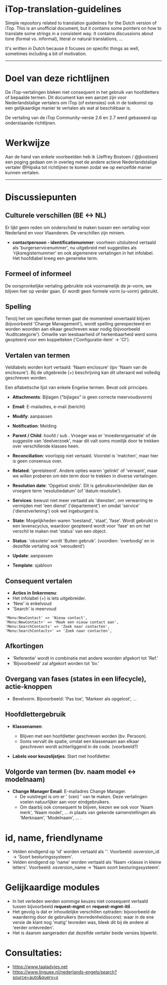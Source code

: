 # iTop-translation-guidelines
Simple repository related to translation guidelines for the Dutch version of iTop.
This is an unofficial document, but it contains some pointers on how to translate some strings in a consistent way. 
It contains discussions about tone (formal vs. informal), literal or natural translations, ...

It's written in Dutch because it focuses on specific things as well, sometimes including a bit of motivation.

---


# Doel van deze richtlijnen
De iTop-vertalingen bleken niet consequent in het gebruik van hoofdletters of bepaalde termen. Dit document kan een aanzet zijn voor Nederlandstalige vertalers om iTop (of extensies) ook in de toekomst op een gelijkaardige manier te vertalen als wat al beschikbaar is.

De vertaling van de iTop Community-versie 2.6 en 2.7 werd gebaseerd op onderstaande richtlijnen.

# Werkwijze
Aan de hand van enkele voorbeelden heb ik (Jeffrey Bostoen / @jbostoen) een poging gedaan om in overleg met de andere actieve Nederlandstalige vertaler @Hipska tot richtlijnen te komen zodat we op eenzelfde manier kunnen vertalen.

---


# Discussiepunten


## Culturele verschillen (BE <-> NL)
Er lijkt geen reden om onderscheid te maken tussen een vertaling voor Nederland en voor Vlaanderen. De verschillen zijn miniem.

* **contactpersoon - identificatienummer**: voorheen uitsluitend vertaald als 'burgerservicenummer', nu uitgebreid met suggesties als 'rijksregisternummer' en ook algemenere vertalingen in het infolabel. Het hoofdlabel kreeg een generieke term.


## Formeel of informeel
De oorspronkelijke vertaling gebruikte ook voornamelijk de je-vorm, we blijven hier op verder gaan. Er wordt geen formele vorm (u-vorm) gebruikt.


## Spelling
Tenzij het om specifieke termen gaat die momenteel onvertaald blijven (bijvoorbeeld 'Change Management'), wordt spelling gerespecteerd en worden woorden aan elkaar geschreven waar nodig (bijvoorbeeld 'Auditcategorie'). Omwille van leesbaarheid of herkenbaarheid werd soms geopteerd voor een koppelteken ('Configuratie-item' -> 'CI').
 


## Vertalen van termen

Veldlabels worden kort vertaald: 'Naam enclosure' (ipv 'Naam van de enclosure'). Bij de uitgebreide (+) beschrijving kan dit uiteraard wel volledig geschreven worden.


Een alfabetische lijst van enkele Engelse termen. Bevat ook principes.

* **Attachments**: Bijlagen ("bijlages" is geen correcte meervoudsvorm)

* **Email**: E-mailadres, e-mail (bericht)

* **Modify**: aanpassen

* **Notification**: Melding

* **Parent / Child**: hoofd / sub . Vroeger was er 'moederorganisatie' of de suggestie van 'deelverzoek', maar dit valt soms moeilijk door te trekken over verschillende klasses heen.

* **Reconciliation**: voorlopig niet vertaald. Voorstel is 'matchen', maar hier is geen consensus over.

* **Related**: 'gerelateerd'. Andere opties waren 'gelinkt' of 'verwant', maar we willen proberen om één term door te trekken in diverse vertalingen.

* **Resolution date**: 'Opgelost sinds'. Dit is gebruiksvriendelijker dan de vroegere term 'resolutiedatum' (of 'datum resolutie').

* **Services**: bewust niet meer vertaald als 'diensten', om verwarring te vermijden met 'een dienst' ('departement') en omdat 'service' ('dienstverlening') ook wel ingeburgerd is.

* **State**: Mogelijkheden waren 'toestand', 'staat', 'fase'. Wordt gebruikt in een levenscyclus, waardoor geopteerd wordt voor 'fase' en om het verschil te maken met 'status' van een object.

* **Status**: 'obsolete' wordt 'Buiten gebruik'. (voordien: 'overbodig' en in dezelfde vertaling ook 'verouderd')

* **Update**: aanpassen

* **Template**: sjabloon



## Consequent vertalen

* **Acties in linkermenu**: 
* Het infolabel (+) is iets uitgebreider.
* 'New' is enkelvoud
* 'Search' is meervoud

```
'Menu:NewContact' => 'Nieuw contact',
'Menu:NewContact+' => 'Maak een nieuw contact aan',
'Menu:SearchContacts' => 'Zoek naar contacten',
'Menu:SearchContacts+' => 'Zoek naar contacten',
```

## Afkortingen
* 'Referentie' wordt in combinatie met andere woorden afgekort tot 'Ref.'
* 'Bijvoorbeeld' zal afgekort worden tot 'bv.'

## Overgang van fases (states in een lifecycle), actie-knoppen
* Bevelvorm. Bijvoorbeeld: 'Pas toe', 'Markeer als opgelost', ...

## Hoofdlettergebruik

* **Klassenamen**: 
  * Blijven met een hoofdletter geschreven worden (bv. Persoon). 
  * Soms vervalt de spatie, omdat een klassenaam aan elkaar geschreven wordt achterliggend in de code. (voorbeeld?)

* **Labels voor keuzelijstjes**: Start met hoofdletter.

## Volgorde van termen (bv. naam model <-> modelnaam)
* **Change Manager Email**: E-mailadres Change Manager. 
  * De vuistregel is om er '<eigenschap> (van) <persoon of item>' van te maken. Deze vertalingen voelen natuurlijker aan voor eindgebruikers. 
  * Om daarbij ook consequent te blijven, kiezen we ook voor 'Naam merk', 'Naam model', ... in plaats van gekende samenstellingen als 'Merknaam', 'Modelnaam', ... . 
  
# id, name, friendlyname
  * Velden eindigend op 'id' worden vertaald als '<Klasse>'. Voorbeeld: osversion_id -> 'Soort besturingssysteem'.
  * Velden eindigend op 'name' worden vertaald als 'Naam <klasse in kleine letters'. Voorbeeld: osversion_name -> 'Naam soort besturingssysteem'.
  

# Gelijkaardige modules
  * In het verleden werden sommige keuzes niet consequent vertaald tussen bijvoorbeeld **request-mgmt** en **request-mgmt-itil** . 
  * Het gevolg is dat er inhoudelijke verschillen optraden: bijvoorbeeld de waardering door de gebruikers (tevredenheidsscore): waar in de ene versie de klant nog 'matig' tevreden was, bleek dit bij de andere al 'eerder ontevreden'. 
  * Het is daarom aangeraden dat dezelfde vertaler beide versies bijwerkt.


# Consultaties:
* https://www.taaladvies.net
* https://www.linguee.nl/nederlands-engels/search?source=auto&query=x


